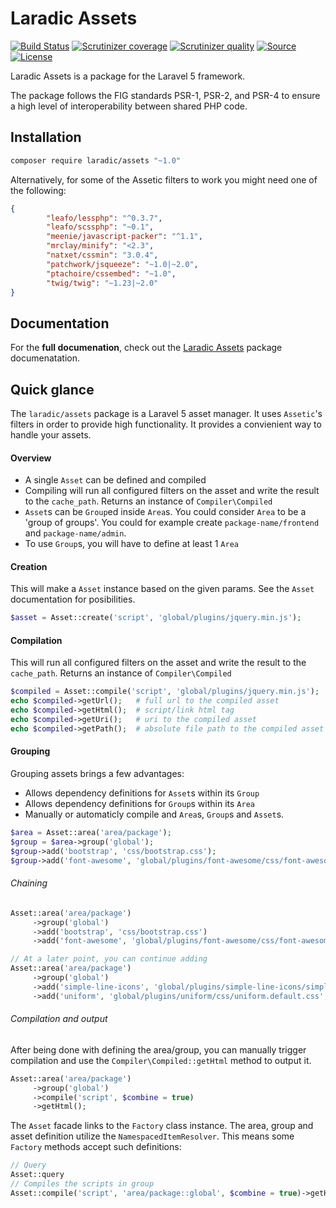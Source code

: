 Laradic Assets
====================

[![Build Status](https://img.shields.io/travis/laradic/assets.svg?&style=flat-square)](https://travis-ci.org/laradic/assets)
[![Scrutinizer coverage](https://img.shields.io/scrutinizer/coverage/g/laradic/assets.svg?&style=flat-square)](https://scrutinizer-ci.com/g/laradic/assets)
[![Scrutinizer quality](https://img.shields.io/scrutinizer/g/laradic/assets.svg?&style=flat-square)](https://scrutinizer-ci.com/g/laradic/assets)
[![Source](http://img.shields.io/badge/source-laradic/assets-blue.svg?style=flat-square)](https://github.com/laradic/assets)
[![License](http://img.shields.io/badge/license-MIT-brightgreen.svg?style=flat-square)](https://tldrlegal.com/license/mit-license)

Laradic Assets is a package for the Laravel 5 framework.

The package follows the FIG standards PSR-1, PSR-2, and PSR-4 to ensure a high level of interoperability between shared PHP code.

Installation
------------

```bash
composer require laradic/assets "~1.0"
```

Alternatively, for some of the Assetic filters to work you might need one of the following:
```JSON
{
        "leafo/lessphp": "^0.3.7",
        "leafo/scssphp": "~0.1",
        "meenie/javascript-packer": "^1.1",
        "mrclay/minify": "<2.3",
        "natxet/cssmin": "3.0.4",
        "patchwork/jsqueeze": "~1.0|~2.0",
        "ptachoire/cssembed": "~1.0",
        "twig/twig": "~1.23|~2.0"
}
```


Documentation
-------------
For the **full documenation**, check out the [Laradic Assets](/docs/index.md) package documenatation.



Quick glance
------------

The `laradic/assets` package is a Laravel 5 asset manager. It uses `Assetic`'s filters in order to provide high functionality. 
It provides a convienient way to handle your assets. 


#### Overview
- A single `Asset` can be defined and compiled
- Compiling will run all configured filters on the asset and write the result to the `cache_path`. Returns an instance of `Compiler\Compiled`
- `Asset`s can be `Group`ed inside `Area`s. You could consider `Area` to be a 'group of groups'. You could for example create `package-name/frontend` and `package-name/admin`.  
- To use `Group`s, you will have to define at least 1 `Area`


#### Creation
This will make a `Asset` instance based on the given params. See the `Asset` documentation for posibilities.
```php
$asset = Asset::create('script', 'global/plugins/jquery.min.js');
```

#### Compilation
This will run all configured filters on the asset and write the result to the `cache_path`. Returns an instance of `Compiler\Compiled`
```php
$compiled = Asset::compile('script', 'global/plugins/jquery.min.js');
echo $compiled->getUrl();   # full url to the compiled asset
echo $compiled->getHtml();  # script/link html tag
echo $compiled->getUri();   # uri to the compiled asset
echo $compiled->getPath();  # absolute file path to the compiled asset
```

#### Grouping
Grouping assets brings a few advantages: 
- Allows dependency definitions for `Asset`s within its `Group`
- Allows dependency definitions for `Group`s within its `Area`
- Manually or automaticly compile and `Area`s, `Group`s and `Asset`s.
```php
$area = Asset::area('area/package');
$group = $area->group('global');
$group->add('bootstrap', 'css/bootstrap.css');
$group->add('font-awesome', 'global/plugins/font-awesome/css/font-awesome.min.css', 'bootstrap');
```

###### Chaining
```php
Asset::area('area/package')
     ->group('global')
     ->add('bootstrap', 'css/bootstrap.css')
     ->add('font-awesome', 'global/plugins/font-awesome/css/font-awesome.min.css', 'bootstrap');

// At a later point, you can continue adding
Asset::area('area/package')
     ->group('global')
     ->add('simple-line-icons', 'global/plugins/simple-line-icons/simple-line-icons.min.css', 'bootstrap')
     ->add('uniform', 'global/plugins/uniform/css/uniform.default.css', 'bootstrap');
```

###### Compilation and output
After being done with defining the area/group, you can manually trigger compilation and use the `Compiler\Compiled::getHtml` method to output it. 
```php
Asset::area('area/package')
     ->group('global')
     ->compile('script', $combine = true)
     ->getHtml();
```

The `Asset` facade links to the `Factory` class instance. The area, group and asset definition utilize the `NamespacedItemResolver`. 
This means some `Factory` methods accept such definitions:

```php
// Query
Asset::query
// Compiles the scripts in group
Asset::compile('script', 'area/package::global', $combine = true)->getHtml();
```

